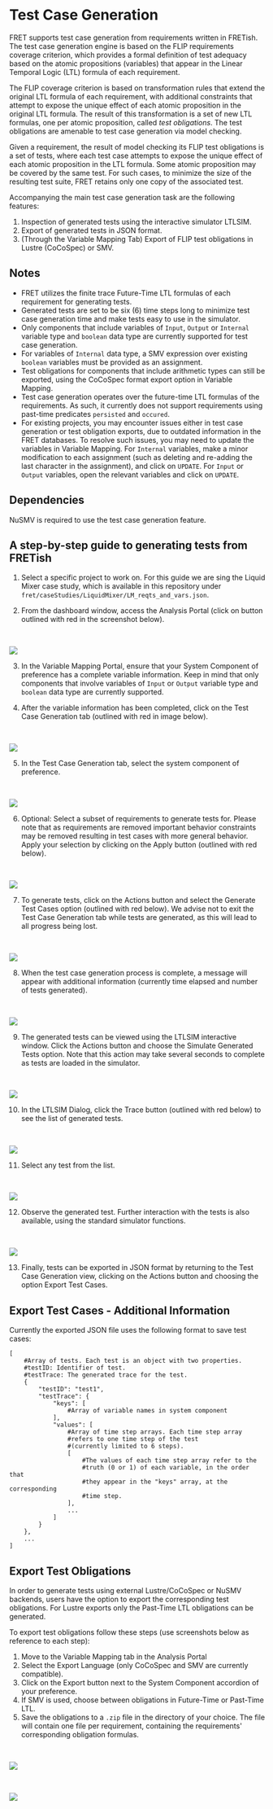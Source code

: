 # Test Case Generation

FRET supports test case generation from requirements written in FRETish. The test case generation engine is based on the FLIP requirements coverage criterion, which provides a formal definition of test adequacy based on the atomic propositions (variables) that appear in the Linear Temporal Logic (LTL) formula of each requirement.

The FLIP coverage criterion is based on transformation rules that extend the original LTL formula of each requirement, with additional constraints that attempt to expose the unique effect of each atomic proposition in the original LTL formula. The result of this transformation is a set of new LTL formulas, one per atomic proposition, called *test obligations*. The test obligations are amenable to test case generation via model checking.

Given a requirement, the result of model checking its FLIP test obligations is a set of tests, where each test case attempts to expose the unique effect of each atomic proposition in the LTL formula. Some atomic proposition may be covered by the same test. For such cases, to minimize the size of the resulting test suite, FRET retains only one copy of the associated test.

Accompanying the main test case generation task are the following features:

1. Inspection of generated tests using the interactive simulator LTLSIM.
2. Export of generated tests in JSON format.
3. (Through the Variable Mapping Tab) Export of FLIP test obligations in Lustre (CoCoSpec) or SMV.

## Notes

- FRET utilizes the finite trace Future-Time LTL formulas of each requirement for generating tests. 
- Generated tests are set to be six (6) time steps long to minimize test case generation time and make tests easy to use in the simulator.
- Only components that include variables of `Input`, `Output` or `Internal` variable type and `boolean` data type are currently supported for test case generation. 
- For variables of `Internal` data type, a SMV expression over existing `boolean` variables must be provided as an assignment. 
- Test obligations for components that include arithmetic types can still be exported, using the CoCoSpec format export option in Variable Mapping.
- Test case generation operates over the future-time LTL formulas of the requirements. As such, it currently does not support requirements using past-time predicates `persisted` and `occured`.
- For existing projects, you may encounter issues either in test case generation or test obligation exports, due to outdated information in the FRET databases. To resolve such issues, you may need to update the  variables in Variable Mapping. For `Internal` variables, make a minor modification to each assignment (such as deleting and re-adding the last character in the assignment), and click on `UPDATE`. For `Input` or `Output` variables, open the relevant variables and click on `UPDATE`.

## Dependencies

NuSMV is required to use the test case generation feature.

## A step-by-step guide to generating tests from FRETish

1. Select a specific project to work on. For this guide we are sing the Liquid Mixer case study, which is available in this repository under `fret/caseStudies/LiquidMixer/LM_reqts_and_vars.json`.

2. From the dashboard window, access the Analysis Portal (click on button outlined with red in the screenshot below).

&nbsp;&nbsp;&nbsp;&nbsp;

![](TestCaseGen_AnalysisTab.png)

3. In the Variable Mapping Portal, ensure that your System Component of preference has a complete variable information. Keep in mind that only components that involve variables of `Input` or `Output` variable type and `boolean` data type are currently supported.

4. After the variable information has been completed, click on the Test Case Generation tab (outlined with red in image below).

&nbsp;&nbsp;&nbsp;&nbsp;

![](TestCaseGen_VarMapComplete.png)

5. In the Test Case Generation tab, select the system component of preference.

&nbsp;&nbsp;&nbsp;&nbsp;

![](TestCaseGen_SelectComponent.png)

6. Optional: Select a subset of requirements to generate tests for. Please note that as requirements are removed important behavior constraints may be removed resulting in test cases with more general behavior. Apply your selection by clicking on the Apply button (outlined with red below).

&nbsp;&nbsp;&nbsp;&nbsp;

![](TestCaseGen_SelectReqs.png)

7. To generate tests, click on the Actions button and select the Generate Test Cases option (outlined with red below). We advise not to exit the Test Case Generation tab while tests are generated, as this will lead to all progress being lost.

&nbsp;&nbsp;&nbsp;&nbsp;

![](TestCaseGen_GenTests.png)

8. When the test case generation process is complete, a message will appear with additional information (currently time elapsed and number of tests generated).

&nbsp;&nbsp;&nbsp;&nbsp;

![](TestCaseGen_Success.png)

9. The generated tests can be viewed using the LTLSIM interactive window. Click the Actions button and choose the Simulate Generated Tests option. Note that this action may take several seconds to complete as tests are loaded in the simulator.

&nbsp;&nbsp;&nbsp;&nbsp;

![](TestCaseGen_Simulate.png)

10. In the LTLSIM Dialog, click the Trace button (outlined with red below) to see the list of generated tests.

&nbsp;&nbsp;&nbsp;&nbsp;

![](TestCaseGen_LTLSIM_Trace.png)

11. Select any test from the list.

&nbsp;&nbsp;&nbsp;&nbsp;

![](TestCaseGen_LTLSIM_SelectTrace.png)

12. Observe the generated test. Further interaction with the tests is also available, using the standard simulator functions.

&nbsp;&nbsp;&nbsp;&nbsp;

![](TestCaseGen_LTLSIM_ObserveTrace.png)

13. Finally, tests can be exported in JSON format by returning to the Test Case Generation view, clicking on the Actions button and choosing the option Export Test Cases.


## Export Test Cases - Additional Information

Currently the exported JSON file uses the following format to save test cases:

```
[
    #Array of tests. Each test is an object with two properties.
    #testID: Identifier of test.
    #testTrace: The generated trace for the test.
    {
        "testID": "test1",
        "testTrace": {
            "keys": [
                #Array of variable names in system component                
            ],
            "values": [
                #Array of time step arrays. Each time step array 
                #refers to one time step of the test 
                #(currently limited to 6 steps).                
                [
                    #The values of each time step array refer to the
                    #truth (0 or 1) of each variable, in the order that
                    #they appear in the "keys" array, at the corresponding
                    #time step.
                ],
                ...
            ]
        }
    },
    ...
]
```

## Export Test Obligations

In order to generate tests using external Lustre/CoCoSpec or NuSMV backends, users have the option to export the corresponding test obligations. For Lustre exports only the Past-Time LTL obligations can be generated.

To export test obligations follow these steps (use screenshots below as reference to each step):

1. Move to the Variable Mapping tab in the Analysis Portal
2. Select the Export Language (only CoCoSpec and SMV are currently compatible).
3. Click on the Export button next to the System Component accordion of your preference.
4. If SMV is used, choose between obligations in Future-Time or Past-Time LTL.
5. Save the obligations to a `.zip` file in the directory of your choice. The file will contain one file per requirement, containing the requirements' corresponding obligation formulas.

&nbsp;&nbsp;&nbsp;&nbsp;

![](TestCaseGen_ExportTestObligations.png)

&nbsp;&nbsp;&nbsp;&nbsp;

![](TestCaseGen_ExportTestObligation_Options.png)